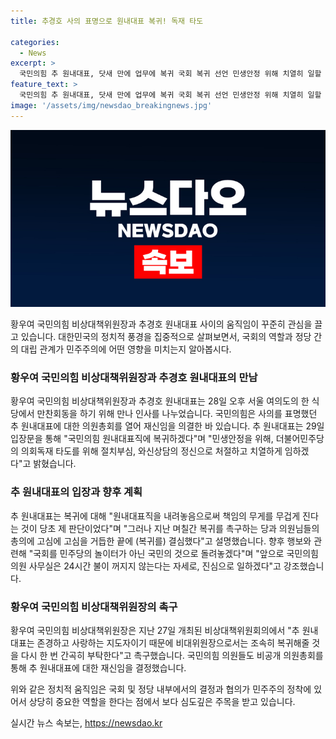 ```yaml
---
title: 추경호 사의 표명으로 원내대표 복귀! 독재 타도

categories:
  - News
excerpt: >
  국민의힘 추 원내대표, 닷새 만에 업무에 복귀 국회 복귀 선언 민생안정 위해 치열히 일할 것 밝혀 국회를 국민의 것으로 돌려놓겠다 강조. 황우여 비상대책위원장은 추 대표를 존경하며 복귀 촉구, 국민의힘 의원들도 재신임 결정.
feature_text: >
  국민의힘 추 원내대표, 닷새 만에 업무에 복귀 국회 복귀 선언 민생안정 위해 치열히 일할 것 밝혀 국회를 국민의 것으로 돌려놓겠다 강조. 황우여 비상대책위원장은 추 대표를 존경하며 복귀 촉구, 국민의힘 의원들도 재신임 결정.
image: '/assets/img/newsdao_breakingnews.jpg'
---
```


<p><img src="/assets/img/newsdao_breakingnews.jpg" alt="implanttips 속보" /></p>

<p>황우여 국민의힘 비상대책위원장과 추경호 원내대표 사이의 움직임이 꾸준히 관심을 끌고 있습니다. 대한민국의 정치적 풍경을 집중적으로 살펴보면서, 국회의 역할과 정당 간의 대립 관계가 민주주의에 어떤 영향을 미치는지 알아봅시다. </p>

<h3>황우여 국민의힘 비상대책위원장과 추경호 원내대표의 만남</h3>

<p>황우여 국민의힘 비상대책위원장과 추경호 원내대표는 28일 오후 서울 여의도의 한 식당에서 만찬회동을 하기 위해 만나 인사를 나누었습니다. 국민의힘은 사의를 표명했던 추 원내대표에 대한 의원총회를 열어 재신임을 의결한 바 있습니다. 추 원내대표는 29일 입장문을 통해 "국민의힘 원내대표직에 복귀하겠다"며 "민생안정을 위해, 더불어민주당의 의회독재 타도를 위해 절치부심, 와신상담의 정신으로 처절하고 치열하게 임하겠다"고 밝혔습니다.</p>

<h3>추 원내대표의 입장과 향후 계획</h3>

<p>추 원내대표는 복귀에 대해 "원내대표직을 내려놓음으로써 책임의 무게를 무겁게 진다는 것이 당초 제 판단이었다"며 "그러나 지난 며칠간 복귀를 촉구하는 당과 의원님들의 총의에 고심에 고심을 거듭한 끝에 (복귀를) 결심했다"고 설명했습니다. 향후 행보와 관련해 "국회를 민주당의 놀이터가 아닌 국민의 것으로 돌려놓겠다"며 "앞으로 국민의힘 의원 사무실은 24시간 불이 꺼지지 않는다는 자세로, 진심으로 일하겠다"고 강조했습니다. </p>

<h3>황우여 국민의힘 비상대책위원장의 촉구</h3>

<p>황우여 국민의힘 비상대책위원장은 지난 27일 개최된 비상대책위원회의에서 "추 원내대표는 존경하고 사랑하는 지도자이기 때문에 비대위원장으로서는 조속히 복귀해줄 것을 다시 한 번 간곡히 부탁한다"고 촉구했습니다. 국민의힘 의원들도 비공개 의원총회를 통해 추 원내대표에 대한 재신임을 결정했습니다. </p>

<p>위와 같은 정치적 움직임은 국회 및 정당 내부에서의 결정과 협의가 민주주의 정착에 있어서 상당히 중요한 역할을 한다는 점에서 보다 심도깊은 주목을 받고 있습니다.</p>
실시간 뉴스 속보는, <a href="https://newsdao.kr" rel="dofollow">https://newsdao.kr</a>


